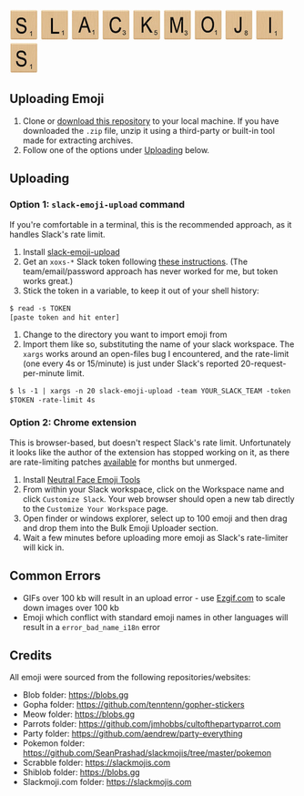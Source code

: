 ![S](./examples/l-s.jpg) ![L](./examples/l-l.jpg) ![A](./examples/l-a.jpg)
![C](./examples/l-c.jpg) ![K](./examples/l-k.jpg) ![M](./examples/l-m.jpg)
![O](./examples/l-o.jpg) ![J](./examples/l-j.jpg) ![I](./examples/l-i.jpg) ![S](./examples/l-s.jpg)

## Uploading Emoji

1. Clone or [download this
   repository](https://github.com/SeanPrashad/slackmojis/archive/master.zip) to
   your local machine. If you have downloaded the `.zip` file, unzip it using a
   third-party or built-in tool made for extracting archives.
1. Follow one of the options under [Uploading](#Uploading) below.

## Uploading

### Option 1: `slack-emoji-upload` command

If you're comfortable in a terminal, this is the recommended approach, as it
handles Slack's rate limit.

1. Install [slack-emoji-upload](https://github.com/sgreben/slack-emoji-upload)
1. Get an `xoxs-*` Slack token following
   [these instructions](https://github.com/jackellenberger/emojme#finding-a-slack-token).
   (The team/email/password approach has never worked for me, but token works great.)
1. Stick the token in a variable, to keep it out of your shell history:
```
$ read -s TOKEN
[paste token and hit enter]
```
1. Change to the directory you want to import emoji from
1. Import them like so, substituting the name of your slack workspace. The `xargs` works
   around an open-files bug I encountered, and the rate-limit (one every 4s or 15/minute)
   is just under Slack's reported 20-request-per-minute limit.
```
$ ls -1 | xargs -n 20 slack-emoji-upload -team YOUR_SLACK_TEAM -token $TOKEN -rate-limit 4s
```

### Option 2: Chrome extension

This is browser-based, but doesn't respect Slack's rate limit. Unfortunately it looks
like the author of the extension has stopped working on it, as there are rate-limiting
patches [available](https://github.com/Fauntleroy/neutral-face-emoji-tools/pull/15) for
months but unmerged.

1. Install [Neutral Face
   Emoji Tools](https://chrome.google.com/webstore/detail/neutral-face-emoji-tools/anchoacphlfbdomdlomnbbfhcmcdmjej)
1. From within your Slack workspace, click on the Workspace name and
   click `Customize Slack`. Your web browser should open a new tab directly to
   the `Customize Your Workspace` page.
1. Open finder or windows explorer, select up to 100 emoji and then drag and drop
   them into the Bulk Emoji Uploader section.
1. Wait a few minutes before uploading more emoji as Slack's
   rate-limiter will kick in.

## Common Errors

- GIFs over 100 kb will result in an upload error - use
  [Ezgif.com](https://ezgif.com/optimize) to scale down images over 100 kb
- Emoji which conflict with standard emoji names in other languages will
  result in a `error_bad_name_i18n` error

## Credits

All emoji were sourced from the following repositories/websites:

- Blob folder: https://blobs.gg
- Gopha folder: https://github.com/tenntenn/gopher-stickers
- Meow folder: https://blobs.gg
- Parrots folder: https://github.com/jmhobbs/cultofthepartyparrot.com
- Party folder: https://github.com/aendrew/party-everything
- Pokemon folder: https://github.com/SeanPrashad/slackmojis/tree/master/pokemon
- Scrabble folder: https://slackmojis.com
- Shiblob folder: https://blobs.gg
- Slackmoji.com folder: https://slackmojis.com
